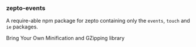 ### zepto-events
A require-able npm package for zepto containing only the `events`, `touch` and `ie` packages.

Bring Your Own Minification and GZipping library
